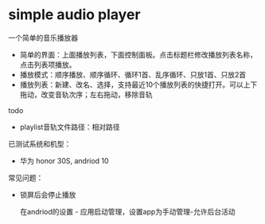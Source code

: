 # simple audio player

一个简单的音乐播放器
* 简单的界面：上面播放列表，下面控制面板。点击标题栏修改播放列表名称，点击列表项播放。
* 播放模式：顺序播放、顺序循环、循环1首、乱序循环、只放1首、只放2首
* 播放列表：新建、改名、选择，支持最近10个播放列表的快捷打开。可以上下拖动，改变音轨次序；左右拖动，移除音轨

todo
* playlist音轨文件路径：相对路径

已测试系统和机型：
* 华为 honor 30S, andriod 10

常见问题：
* 锁屏后会停止播放

    在andriod的设置 - 应用启动管理，设置app为手动管理-允许后台活动 

